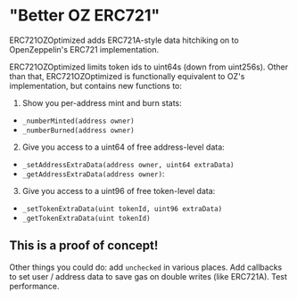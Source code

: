 # "Better OZ ERC721"

ERC721OZOptimized adds ERC721A-style data hitchiking on to OpenZeppelin's ERC721 implementation.

ERC721OZOptimized limits token ids to uint64s (down from uint256s). Other than that, ERC721OZOptimized is functionally equivalent to OZ's implementation, but contains new functions to:

1. Show you per-address mint and burn stats:

- `_numberMinted(address owner)`
- `_numberBurned(address owner)`

2. Give you access to a uint64 of free address-level data:

- `_setAddressExtraData(address owner, uint64 extraData)`
- `_getAddressExtraData(address owner)`: 

3. Give you access to a uint96 of free token-level data:

- `_setTokenExtraData(uint tokenId, uint96 extraData)`
- `_getTokenExtraData(uint tokenId)`

## This is a proof of concept!

Other things you could do: add `unchecked` in various places. Add callbacks to set user / address data to save gas on double writes (like ERC721A). Test performance.
